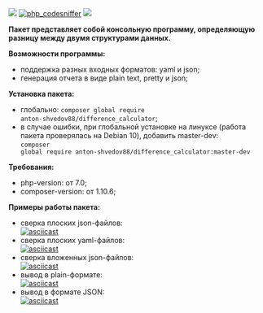 <a href="https://codeclimate.com/github/DaaN88/php-project-lvl2/maintainability"><img src="https://api.codeclimate.com/v1/badges/279c8494dbed6cb17b66/maintainability" /></a>
<a href ="https://github.com/DaaN88/php-project-lvl2/actions">![php_сodesniffer](https://github.com/DaaN88/php-project-lvl2/workflows/php_%D1%81odesniffer/badge.svg)</a>
<a href="https://codeclimate.com/github/DaaN88/php-project-lvl2/test_coverage"><img src="https://api.codeclimate.com/v1/badges/279c8494dbed6cb17b66/test_coverage" /></a><br/>

<b>Пакет представляет собой консольную программу, определяющую разницу между двумя структурами данных.</b><br/>

<b>Возможности программы:</b> <br/>
- поддержка разных входных форматов: yaml и json;<br/>
- генерация отчета в виде plain text, pretty и json;<br/>

<b>Установка пакета:</b> <br/>
- глобально: <code>composer global require anton-shvedov88/difference_calculator</code>;<br/>
- в случае ошибки, при глобальной установке на линуксе (работа пакета проверялась на Debian 10), добавить master-dev:<br/>
<code>composer global require anton-shvedov88/difference_calculator:master-dev</code> <br/>

<b>Требования:</b><br/>
- php-version: от 7.0;<br/>
- composer-version: от 1.10.6;<br/>

<b>Примеры работы пакета:</b> <br/>
- сверка плоских json-файлов: <br/>
[![asciicast](https://asciinema.org/a/BiXU503jIuWW9jPQDZAxuMLM6.svg)](https://asciinema.org/a/BiXU503jIuWW9jPQDZAxuMLM6)<br/>
- сверка плоских yaml-файлов: <br/>
[![asciicast](https://asciinema.org/a/3ZCurQmW4Ag3cnB0VdAK8GEVZ.svg)](https://asciinema.org/a/3ZCurQmW4Ag3cnB0VdAK8GEVZ)<br/>
- сверка вложенных json-файлов: <br/>
[![asciicast](https://asciinema.org/a/6pTFf9P7PUN7xA3YpYrTFHtEJ.svg)](https://asciinema.org/a/6pTFf9P7PUN7xA3YpYrTFHtEJ)<br/>
- вывод в plain-формате: <br/>
[![asciicast](https://asciinema.org/a/lrOYTPMQKPhzTVvKVDglbUvhU.svg)](https://asciinema.org/a/lrOYTPMQKPhzTVvKVDglbUvhU)<br/>
- вывод в формате JSON:<br/>
[![asciicast](https://asciinema.org/a/wIae2aEXnHjSTlKKj4EmMydvd.svg)](https://asciinema.org/a/wIae2aEXnHjSTlKKj4EmMydvd)
